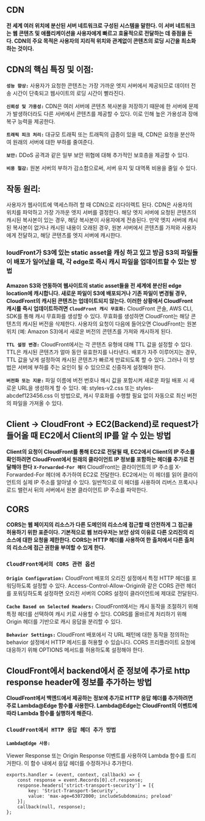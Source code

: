 ## CDN
**전 세계 여러 위치에 분산된 서버 네트워크로 구성된 시스템을 말한다. 이 서버 네트워크는 웹 콘텐츠 및 애플리케이션을 사용자에게 빠르고 효율적으로 전달하는 데 중점을 돈다. CDN의 주요 목적은 사용자의 지리적 위치와 관계없이 콘텐츠의 로딩 시간을 최소화하는 것이다.**

## CDN의 핵심 특징 및 이점:

**```성능 향상:```** 사용자가 요청한 콘텐츠는 가장 가까운 엣지 서버에서 제공되므로 데이터 전송 시간이 단축되고 웹사이트의 로딩 시간이 빨라진다.

**```신뢰성 및 가용성:```** CDN은 여러 서버에 콘텐츠 복사본을 저장하기 때문에 한 서버에 문제가 발생하더라도 다른 서버에서 콘텐츠를 제공할 수 있다. 이로 인해 높은 가용성과 장애 복구 능력을 제공한다.

**```트래픽 피크 처리:```** 대규모 트래픽 또는 트래픽의 급증이 있을 때, CDN은 요청을 분산하여 원래의 서버에 대한 부하를 줄여준다.

**```보안:```** DDoS 공격과 같은 일부 보안 위협에 대해 추가적인 보호층을 제공할 수 있다.

**```비용 절감:```** 원본 서버의 부하가 감소함으로써, 서버 유지 및 대역폭 비용을 줄일 수 있다.

## 작동 원리:
사용자가 웹사이트에 액세스하려 할 때 CDN으로 리다이렉트 된다.
CDN은 사용자의 위치를 파악하고 가장 가까운 엣지 서버를 결정한다.
해당 엣지 서버에 요청된 콘텐츠의 캐시된 복사본이 있는 경우, 해당 복사본이 사용자에게 전송된다.
만약 엣지 서버에 캐시된 복사본이 없거나 캐시된 내용이 오래된 경우, 원본 서버에서 콘텐츠를 가져와 사용자에게 전달하고, 해당 콘텐츠를 엣지 서버에 캐시한다.

### loudFront가 S3에 있는 static asset을 캐싱 하고 있고 방금 S3의 파일들이 배포가 일어났을 때, 각 edge로 즉시 캐시 파일을 업데이트할 수 있는 방법
**Amazon S3와 연동하여 웹사이트의 static asset들을 전 세계에 분산된 edge location에 캐시합니다. 새로운 파일이 S3에 배포되거나 기존 파일이 변경될 경우, CloudFront의 캐시된 콘텐츠는 업데이트되지 않는다. 이러한 상황에서 CloudFront 캐시를 즉시 업데이트하려면**
**```CloudFront 캐시 무효화:```**
CloudFront 콘솔, AWS CLI, SDK를 통해 캐시 무효화를 생성할 수 있다.
무효화를 생성하면 CloudFront는 해당 콘텐츠의 캐시된 버전을 삭제한다.
사용자의 요청이 다음에 들어오면 CloudFront는 원본 위치 (예: Amazon S3)에서 새로운 버전의 콘텐츠를 가져와 캐시하게 된다.

**```TTL 설정 변경:```**
CloudFront에서는 각 콘텐츠 유형에 대해 TTL 값을 설정할 수 있다. TTL은 캐시된 콘텐츠가 얼마 동안 유효한지를 나타낸다.
배포가 자주 이루어지는 경우, TTL 값을 낮게 설정하여 캐시된 콘텐츠가 빠르게 만료되도록 할 수 있다. 그러나 이 방법은 서버에 부하를 주는 요인이 될 수 있으므로 신중하게 설정해야 한다.

**```버전화 또는 지문:```**
파일 이름에 버전 번호나 해시 값을 포함시켜 새로운 파일 배포 시 새로운 URL을 생성하게 할 수 있다.
예: styles-v2.css 또는 styles-abcdef123456.css
이 방법으로, 캐시 무효화를 수행할 필요 없이 자동으로 최신 버전의 파일을 가져올 수 있다.

## Client -> CloudFront -> EC2(Backend)로 request가 들어올 때 EC2에서 Client의 IP를 알 수 있는 방법
**Client의 요청이 CloudFront를 통해 EC2로 전달될 때, EC2에서 Client의 IP 주소를 확인하려면 CloudFront에서 원래의 클라이언트 IP 정보를 포함하는 헤더를 추가로 전달해야 한다**
**```X-Forwarded-For 헤더```**
    CloudFront는 클라이언트의 IP 주소를 X-Forwarded-For 헤더에 추가하여 EC2로 전달한다.
    EC2에서는 이 헤더를 읽어 클라이언트의 실제 IP 주소를 알아낼 수 있다.
    일반적으로 이 헤더를 사용하여 리버스 프록시나 로드 밸런서 뒤의 서버에서 원본 클라이언트 IP 주소를 파악한다.

## CORS
**CORS는 웹 페이지의 리소스가 다른 도메인의 리소스에 접근할 때 안전하게 그 접근을 허용하기 위한 표준이다. 기본적으로 웹 브라우저는 보안 상의 이유로 다른 오리진의 리소스에 대한 요청을 제한한다. CORS는 HTTP 헤더를 사용하여 한 출처에서 다른 출처의 리소스에 접근 권한을 부여할 수 있게 한다.**

### **```CloudFront에서의 CORS 관련 옵션```**

**```Origin Configuration:```**
        CloudFront 배포의 오리진 설정에서 특정 HTTP 헤더를 포워딩하도록 설정할 수 있다. Access-Control-Allow-Origin와 같은 CORS 관련 헤더를 포워딩하도록 설정하면 오리진 서버의 CORS 설정이 클라이언트에 제대로 전달된다.

**```Cache Based on Selected Headers:```**
        CloudFront에서는 캐시 동작을 조절하기 위해 특정 헤더를 선택하여 캐시 키로 사용할 수 있다. CORS를 올바르게 처리하기 위해 Origin 헤더를 기반으로 캐시 응답을 분리할 수 있다.

**```Behavior Settings:```**
        CloudFront 배포에서 각 URL 패턴에 대한 동작을 정의하는 behavior 설정에서 HTTP 메서드를 허용할 수 있습니다. CORS 프리플라이트 요청에 대응하기 위해 OPTIONS 메서드를 허용하도록 설정해야 한다.

## CloudFront에서 backend에서 준 정보에 추가로 http response header에 정보를 추가하는 방법
**CloudFront에서 백엔드에서 제공하는 정보에 추가로 HTTP 응답 헤더를 추가하려면 주로 Lambda@Edge 함수를 사용한다. Lambda@Edge는 CloudFront의 이벤트에 따라 Lambda 함수를 실행하게 해준다.**
### **```CloudFront에서 HTTP 응답 헤더 추가 방법```**
**```Lambda@Edge 사용:```**

Viewer Response 또는 Origin Response 이벤트를 사용하여 Lambda 함수를 트리거한다.
이 함수 내에서 응답 헤더를 수정하거나 추가한다.
```
exports.handler = (event, context, callback) => {
    const response = event.Records[0].cf.response;
    response.headers['strict-transport-security'] = [{
        key: 'Strict-Transport-Security',
        value: 'max-age=63072000; includeSubdomains; preload'
    }];
    callback(null, response);
};
```
